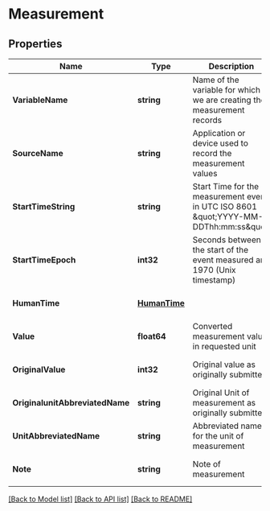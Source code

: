 # Measurement

## Properties
Name | Type | Description | Notes
------------ | ------------- | ------------- | -------------
**VariableName** | **string** | Name of the variable for which we are creating the measurement records | [default to null]
**SourceName** | **string** | Application or device used to record the measurement values | [default to null]
**StartTimeString** | **string** | Start Time for the measurement event in UTC ISO 8601 \&quot;YYYY-MM-DDThh:mm:ss\&quot; | [default to null]
**StartTimeEpoch** | **int32** | Seconds between the start of the event measured and 1970 (Unix timestamp) | [optional] [default to null]
**HumanTime** | [**HumanTime**](HumanTime.md) |  | [optional] [default to null]
**Value** | **float64** | Converted measurement value in requested unit | [default to null]
**OriginalValue** | **int32** | Original value as originally submitted | [optional] [default to null]
**OriginalunitAbbreviatedName** | **string** | Original Unit of measurement as originally submitted | [optional] [default to null]
**UnitAbbreviatedName** | **string** | Abbreviated name for the unit of measurement | [default to null]
**Note** | **string** | Note of measurement | [optional] [default to null]

[[Back to Model list]](../README.md#documentation-for-models) [[Back to API list]](../README.md#documentation-for-api-endpoints) [[Back to README]](../README.md)


